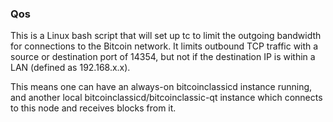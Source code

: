 ### Qos ###

This is a Linux bash script that will set up tc to limit the outgoing bandwidth for connections to the Bitcoin network. It limits outbound TCP traffic with a source or destination port of 14354, but not if the destination IP is within a LAN (defined as 192.168.x.x).

This means one can have an always-on bitcoinclassicd instance running, and another local bitcoinclassicd/bitcoinclassic-qt instance which connects to this node and receives blocks from it.

